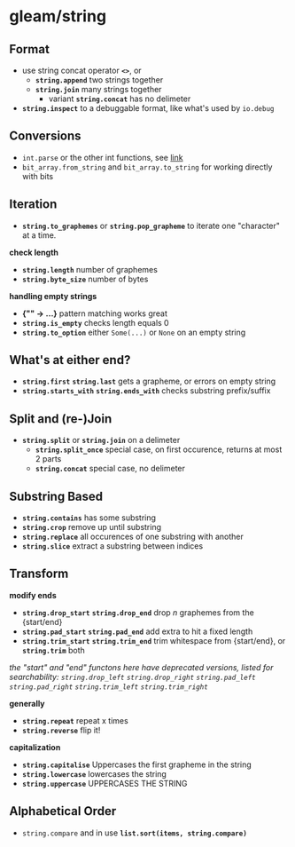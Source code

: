 # gleam/string

## Format 
- use string concat operator **`<>`**, or
  - **`string.append`** two strings together
  - **`string.join`** many strings together
    - variant **`string.concat`** has no delimeter
- **`string.inspect`** to a debuggable format, like what's used by `io.debug`

## Conversions
- `int.parse` or the other int functions, see [link](https://github.com/CloserToTheCenter/GleamReference/blob/main/gleam/int.md#parse-to-and-from-int)
- `bit_array.from_string` and `bit_array.to_string` for working directly with bits

## Iteration
- **`string.to_graphemes`** or **`string.pop_grapheme`** to iterate one "character" at a time.

**check length**
- **`string.length`** number of graphemes
- **`string.byte_size`** number of bytes

**handling empty strings**
- **{"" -> ...}** pattern matching works great
- **`string.is_empty`** checks length equals 0
- **`string.to_option`** either `Some(...)` or `None` on an empty string

## What's at either end?
- **`string.first`** **`string.last`** gets a grapheme, or errors on empty string
- **`string.starts_with`** **`string.ends_with`** checks substring prefix/suffix

## Split and (re-)Join
- **`string.split`** or **`string.join`** on a delimeter
  - **`string.split_once`** special case, on first occurence, returns at most 2 parts
  - **`string.concat`** special case, no delimeter

## Substring Based
- **`string.contains`** has some substring
- **`string.crop`** remove up until substring
- **`string.replace`** all occurences of one substring with another
- **`string.slice`** extract a substring between indices
 
## Transform
**modify ends**
- **`string.drop_start`** **`string.drop_end`** drop *n* graphemes from the {start/end}
- **`string.pad_start`** **`string.pad_end`** add extra to hit a fixed length
- **`string.trim_start`** **`string.trim_end`** trim whitespace from {start/end}, or **`string.trim`** both

*the "start" and "end" functons here have deprecated versions, listed for searchability: `string.drop_left` `string.drop_right` `string.pad_left` `string.pad_right` `string.trim_left` `string.trim_right`*

**generally**
- **`string.repeat`** repeat x times
- **`string.reverse`** flip it!

**capitalization**
- **`string.capitalise`** Uppercases the first grapheme in the string
- **`string.lowercase`** lowercases the string
- **`string.uppercase`** UPPERCASES THE STRING

## Alphabetical Order
- `string.compare` and in use **`list.sort(items, string.compare)`**
